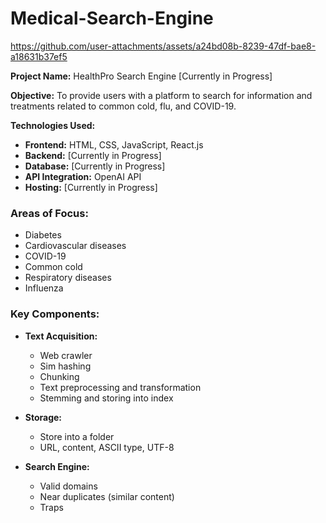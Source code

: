 # Medical-Search-Engine

https://github.com/user-attachments/assets/a24bd08b-8239-47df-bae8-a18631b37ef5


**Project Name:** HealthPro Search Engine [Currently in Progress]

**Objective:** 
To provide users with a platform to search for information and treatments related to common cold, flu, and COVID-19.

**Technologies Used:**
- **Frontend:** HTML, CSS, JavaScript, React.js
- **Backend:** [Currently in Progress]
- **Database:** [Currently in Progress]
- **API Integration:** OpenAI API
- **Hosting:** [Currently in Progress]

### Areas of Focus:
- Diabetes
- Cardiovascular diseases
- COVID-19
- Common cold
- Respiratory diseases
- Influenza

### Key Components:
- **Text Acquisition:**
  - Web crawler
  - Sim hashing
  - Chunking
  - Text preprocessing and transformation
  - Stemming and storing into index

- **Storage:**
  - Store into a folder
  - URL, content, ASCII type, UTF-8

- **Search Engine:**
  - Valid domains
  - Near duplicates (similar content)
  - Traps


